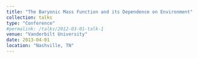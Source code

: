 ```yaml
---
title: "The Baryonic Mass Function and its Dependence on Environment"
collection: talks
type: "Conference"
#permalink: /talks/2012-03-01-talk-1
venue: "Vanderbilt University"
date: 2013-04-01
location: "Nashville, TN"
---
```


